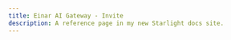 ```yaml
---
title: Einar AI Gateway - Invite
description: A reference page in my new Starlight docs site.
---
```


